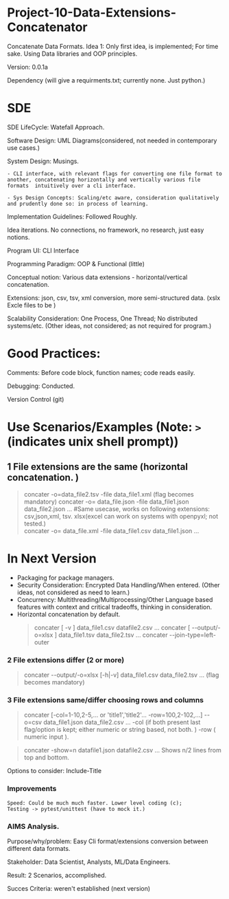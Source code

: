 # Project-10-Data-Extensions-Concatenator
Concatenate Data Formats. 
Idea 1:
Only first idea, is implemented; For time sake. 
Using Data libraries and OOP principles.

Version: 0.0.1a

Dependency (will give a requirments.txt; currently none. Just python.)

# SDE  
SDE LifeCycle: Watefall Approach.

Software Design: UML Diagrams(considered, not needed in contemporary use cases.)

System Design: Musings. 
    
    - CLI interface, with relevant flags for converting one file format to another, concatenating horizontally and vertically various file formats  intuitively over a cli interface.  
    
    - Sys Design Concepts: Scaling/etc aware, consideration qualitatively and prudently done so: in process of learning. 

Implementation Guidelines: Followed Roughly.

Idea iterations. No connections, no framework, no research, just easy notions.

Program UI: CLI Interface

Programming Paradigm: OOP & Functional (little)

Conceptual notion: Various data extensions - horizontal/vertical concatenation.

Extensions: json, csv, tsv, xml conversion, more semi-structured data. (xslx Excle files to be ) 

Scalability Consideration: One Process, One Thread; No distributed systems/etc. (Other ideas, not considered; as not required for program.)

# Good Practices:
Comments: Before code block, function names; code reads easily. 

Debugging: Conducted. 

Version Control (git)

# Use Scenarios/Examples (Note: `>` (indicates unix shell prompt))
## 1 File extensions are the same (horizontal concatenation. )
> concater -o=data_file2.tsv -file data_file1.xml 
(flag becomes mandatory)
> concater -o= data_file.json -file data_file1.json data_file2.json ... 
#Same usecase, works on following extensions: csv,json,xml, tsv. xlsx(excel can work on systems with openpyxl; not tested.)  
> concater -o= data_file.xml -file data_file1.csv data_file1.json ...

# In Next Version
- Packaging for package managers. 
- Security Consideration: Encrypted Data Handling/When entered. (Other ideas, not considered as need to learn.)
- Concurrency: Multithreading/Multiprocessing/Other Language based features with context and critical tradeoffs, thinking in consideration. 
- Horizontal concatenation by default.
    > concater [ -v ] data_file1.csv datafile2.csv ...
    > concater [ --output/-o=xlsx ] data_file1.tsv data_file2.tsv ...
    > concater --join-type=left-outer

### 2 File extensions differ (2 or more)
> concater  --output/-o=xlsx [-h|-v]  data_file1.csv data_file2.tsv ...
(flag becomes mandatory)

### 3 File extensions same/differ choosing rows and columns
> concater [-col=1-10,2-5,... or 'title1','title2'... -row=100,2-102,...] --o=csv data_file1.json data_file2.csv ...
 -col (if both present last flag/option is kept; either numeric or string based,  not both. )
 -row ( numeric input ).

> concater -show=n datafile1.json datafile2.csv ...
Shows n/2 lines from top and bottom.

Options to consider:
Include-Title
 
### Improvements
    Speed: Could be much much faster. Lower level coding (c); 
    Testing -> pytest/unittest (have to mock it.)

### AIMS Analysis. 
 Purpose/why/problem: Easy Cli format/extensions conversion between different data formats. 
 
 Stakeholder: Data Scientist, Analysts, ML/Data Engineers.
 
 Result: 2 Scenarios, accomplished. 
 
 Succes Criteria: weren't established (next version)

